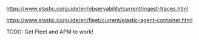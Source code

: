 https://www.elastic.co/guide/en/observability/current/ingest-traces.html

https://www.elastic.co/guide/en/fleet/current/elastic-agent-container.html

TODO: Get Fleet and APM to work!
